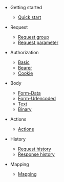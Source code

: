 - Getting started

  - [Quick start](quickstart.md)

- Request

  - [Request group](requestGroup.md)
  - [Request parameter](requestParameter.md)

- Authorization

  - [Basic](authBasic.md)
  - [Bearer](authBearer.md)
  - [Cookie](authCookie.md)

- Body

  - [Form-Data](bodyFormData.md)
  - [Form-Urlencoded](bodyFormUrlEncoded.md)
  - [Text](bodyText.md)
  - [Binary](bodyBinary.md)

- Actions

  - [Actions](actions.md)

- History

  - [Request history](requestHistory.md)
  - [Response history](responseHistory.md)

- Mapping

  - [Mapping](mapping.md)
